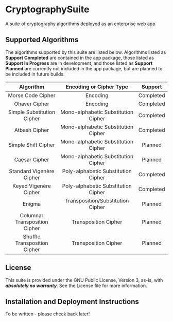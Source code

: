 # CryptographySuite
A suite of cryptography algorithms deployed as an enterprise web app

## Supported Algorithms
The algorithms supported by this suite are listed below. Algorithms listed as **Support Completed** are contained in
the app package, those listed as **Support In Progress** are in development, and those listed as **Support Planned** 
are currently not included in the app package, but are planned to be included in future builds.

|               Algorithm                |       Encoding or Cipher Type       |  Support  |
|:--------------------------------------:|:-----------------------------------:|:---------:|
|           Morse Code Cipher            |              Encoding               | Completed |
|             Ohaver Cipher              |              Encoding               | Completed |
|       Simple Substitution Cipher       | Mono-alphabetic Substitution Cipher | Completed |
|             Atbash Cipher              | Mono-alphabetic Substitution Cipher | Completed |
|          Simple Shift Cipher           | Mono-alphabetic Substitution Cipher |  Planned  |
|             Caesar Cipher              | Mono-alphabetic Substitution Cipher |  Planned  |
|    Standard Vigen&egrave;re Cipher     | Poly-alphabetic Substitution Cipher | Completed |
|      Keyed Vigen&egrave;re Cipher      | Poly-alphabetic Substitution Cipher | Completed |
|                 Enigma                 |  Transposition/Substitution Cipher  |  Planned  |
|     Columnar Transposition Cipher      |        Transposition Cipher         |  Planned  |
|      Shuffle Transposition Cipher      |        Transposition Cipher         |  Planned  |

## License
This suite is provided under the GNU Public License, Version 3, as-is, with **_absolutely no warranty_**.
See the License file for more information.

## Installation and Deployment Instructions
To be written - please check back later!
